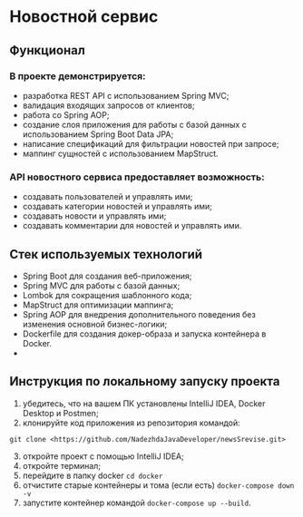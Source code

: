 # Новостной сервис 

## Функционал

### В проекте демонстрируется:

- разработка REST API с использованием Spring MVC;
- валидация входящих запросов от клиентов;
- работа со Spring AOP;
- создание слоя приложения для работы с базой данных с использованием Spring Boot Data JPA;
- написание спецификаций для фильтрации новостей при запросе;
- маппинг сущностей с использованием MapStruct.

### API новостного сервиса предоставляет возможность:

- создавать пользователей и управлять ими;
- создавать категории новостей и управлять ими;
- создавать новости и управлять ими;
- создавать комментарии для новостей и управлять ими.

## Стек используемых технологий

- Spring Boot для создания веб-приложения;
- Spring MVC для работы с базой данных;
- Lombok для сокращения шаблонного кода;
- MapStruct для оптимизации маппинга;
- Spring AOP для внедрения дополнительного поведения без изменения основной бизнес-логики;
- Dockerfile для создания докер-образа и запуска контейнера в Docker.
- 
## Инструкция по локальному запуску проекта

1) убедитесь, что на вашем ПК установлены IntelliJ IDEA, Docker Desktop и Postmen;
2) клонируйте код приложения из репозитория командой:
```
git clone <https://github.com/NadezhdaJavaDeveloper/newsSrevise.git>
```
3) откройте проект с помощью IntelliJ IDEA;
4) откройте терминал;
5) перейдите в папку docker `cd docker`
6) отчистите старые контейнеры и тома (если есть) `docker-compose down -v`
7) запустите контейнер командой `docker-compose up --build`.
